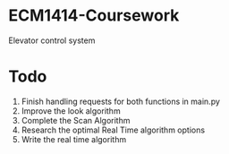 # ECM1414-Coursework
Elevator control system


# Todo
1. Finish handling requests for both functions in main.py
2. Improve the look algorithm
3. Complete the Scan Algorithm
4. Research the optimal Real Time algorithm options
5. Write the real time algorithm